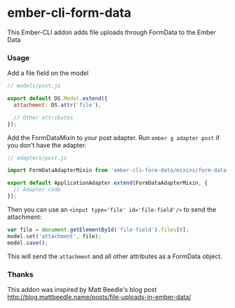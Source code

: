 # ember-cli-form-data

This Ember-CLI addon adds file uploads through FormData to the Ember Data

### Usage

Add a file field on the model

```js
// models/post.js

export default DS.Model.extend({
  attachment: DS.attr('file'),

  // Other attributes
});
```

Add the FormDataMixin to your post adapter. Run ``ember g adapter post`` if you don't have the adapter.

```js
// adapters/post.js

import FormDataAdapterMixin from 'ember-cli-form-data/mixins/form-data-adapter';

export default ApplicationAdapter.extend(FormDataAdapterMixin, {
  // Adapter code
});
```

Then you can use an ``<input type='file' id='file-field'/>`` to send the attachment: 

```js
var file = document.getElementById('file-field').files[0];
model.set('attachment', file);
model.save();
```

This will send the ``attachment`` and all other attributes as a FormData object.

### Thanks

This addon was inspired by Matt Beedle's blog post http://blog.mattbeedle.name/posts/file-uploads-in-ember-data/